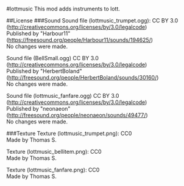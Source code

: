 #lottmusic
This mod adds instruments to lott.

##License
###Sound
Sound file (lottmusic_trumpet.ogg): CC BY 3.0 (http://creativecommons.org/licenses/by/3.0/legalcode)  
Published by "Harbour11" (https://freesound.org/people/Harbour11/sounds/194625/)  
No changes were made.

Sound file (BellSmall.ogg) CC BY 3.0 (http://creativecommons.org/licenses/by/3.0/legalcode)  
Published by "HerbertBoland" (http://freesound.org/people/HerbertBoland/sounds/30160/)  
No changes were made.


Sound file (lottmusic_fanfare.ogg) CC BY 3.0 (http://creativecommons.org/licenses/by/3.0/legalcode)  
Published by "neonaeon" (http://freesound.org/people/neonaeon/sounds/49477/)  
No changes were made.

###Texture
Texture (lottmusic_trumpet.png): CC0  
Made by Thomas S.

Texture (lottmusic_bellitem.png): CC0  
Made by Thomas S.

Texture (lottmusic_fanfare.png): CC0  
Made by Thomas S.
